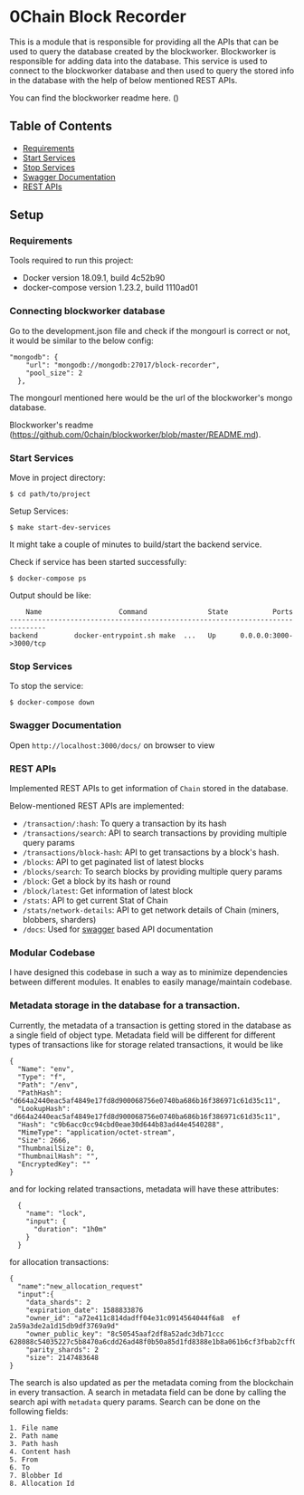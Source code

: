 # 0Chain Block Recorder

This is a module that is responsible for providing all the APIs that can be used to query the database created by the blockworker. Blockworker is responsible for adding data into the database. This service is used to connect to the blockworker database and then used to query the stored info in the database with the help of below mentioned REST APIs.

You can find the blockworker readme here. ()

## Table of Contents

- [Requirements](#requirements)
- [Start Services](#start-services)
- [Stop Services](#stop-services)
- [Swagger Documentation](#swagger-documentation)
- [REST APIs](#rest-apis)

## Setup

### Requirements

Tools required to run this project:

- Docker version 18.09.1, build 4c52b90
- docker-compose version 1.23.2, build 1110ad01

### Connecting blockworker database

Go to the development.json file and check if the mongourl is correct or not, it would be similar to the below config:

```
"mongodb": {
    "url": "mongodb://mongodb:27017/block-recorder",
    "pool_size": 2
  },
```

The mongourl mentioned here would be the url of the blockworker's mongo database.

Blockworker's readme (https://github.com/0chain/blockworker/blob/master/README.md).

### Start Services

Move in project directory:

```
$ cd path/to/project
```

Setup Services:

```
$ make start-dev-services
```

It might take a couple of minutes to build/start the backend service.

Check if service has been started successfully:

```
$ docker-compose ps
```

Output should be like:

```
    Name                   Command               State           Ports
-------------------------------------------------------------------------------
backend         docker-entrypoint.sh make  ...   Up      0.0.0.0:3000->3000/tcp                   
```

### Stop Services

To stop the service:

```
$ docker-compose down
```

### Swagger Documentation

Open `http://localhost:3000/docs/` on browser to view

### REST APIs

Implemented REST APIs to get information of `Chain` stored in the database.

Below-mentioned REST APIs are implemented:

- `/transaction/:hash`: To query a transaction by its hash
- `/transactions/search`: API to search transactions by providing multiple query params
- `/transactions/block-hash`: API to get transactions by a block's hash.
- `/blocks`: API to get paginated list of latest blocks
- `/blocks/search`: To search blocks by providing multiple query params
- `/block`: Get a block by its hash or round
- `/block/latest`: Get information of latest block
- `/stats`: API to get current Stat of Chain
- `/stats/network-details`: API to get network details of Chain (miners, blobbers, sharders)
- `/docs`: Used for [swagger](https://swagger.io/) based API documentation

### Modular Codebase

I have designed this codebase in such a way as to minimize dependencies between different modules. It enables to easily manage/maintain codebase.

### Metadata storage in the database for a transaction.

Currently, the metadata of a transaction is getting stored in the database as a single field of object type.
Metadata field will be different for different types of transactions like for storage related transactions, it would be like 

```
{
  "Name": "env",
  "Type": "f",
  "Path": "/env",
  "PathHash": "d664a2440eac5af4849e17fd8d900068756e0740ba686b16f386971c61d35c11",
  "LookupHash": "d664a2440eac5af4849e17fd8d900068756e0740ba686b16f386971c61d35c11",
  "Hash": "c9b6acc0cc94cbd0eae30d644b83ad44e4540288",
  "MimeType": "application/octet-stream",
  "Size": 2666,
  "ThumbnailSize": 0,
  "ThumbnailHash": "",
  "EncryptedKey": ""
}
```
and for locking related transactions, metadata will have these attributes:

```
  {
    "name": "lock",
    "input": {
      "duration": "1h0m"
    }
  }
```
for allocation transactions:

```
{
  "name":"new_allocation_request"
  "input":{
    "data_shards": 2
    "expiration_date": 1588833876
    "owner_id": "a72e411c814dadff04e31c0914564044f6a8  ef  2a59a3de2a1d15db9df3769a9d"
    "owner_public_key": "8c50545aaf2df8a52adc3db71ccc  628088c54035227c5b8470a6cdd26ad48f0b50a85d1fd8388e1b8a061b6cf3fbab2cff03236074b830069c011fbeaa15b092"
    "parity_shards": 2
    "size": 2147483648
}
```
The search is also updated as per the metadata coming from the blockchain in every transaction.
A search in metadata field can be done by calling the search api with ```metadata```  query params. Search can be done on the following fields:

```
1. File name
2. Path name
3. Path hash
4. Content hash
5. From
6. To
7. Blobber Id
8. Allocation Id
```